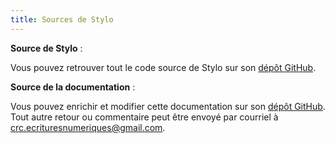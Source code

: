 ```yaml
---
title: Sources de Stylo
---
```


**Source de Stylo** : 

Vous pouvez retrouver tout le code source de Stylo sur son [dépôt GitHub](https://github.com/EcrituresNumeriques/stylo).

**Source de la documentation** : 

Vous pouvez enrichir et modifier cette documentation sur son [dépôt GitHub](https://github.com/EcrituresNumeriques/stylo/tree/master/docs).
Tout autre retour ou commentaire peut être envoyé par courriel à <crc.ecrituresnumeriques@gmail.com>.

